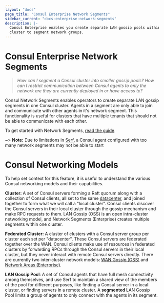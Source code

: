 ```yaml
---
layout: "docs"
page_title: "Consul Enterprise Network Segments"
sidebar_current: "docs-enterprise-network-segments"
description: |-
  Consul Enterprise enables you create separate LAN gossip pools within one
  cluster to segment network groups.
---
```


# Consul Enterprise Network Segments

> *How can I segment a Consul cluster into smaller gossip pools? How*
> *can I restrict communication between Consul agents to only the*
> *network are they are currently deployed in or have access to?*

Consul Network Segments enables operators to create separate LAN gossip segments
in one Consul cluster. Agents in a segment are only able to join and communicate
with other agents in it's network segment. This functionality is useful for
clusters that have multiple tenants that should not be able to communicate
with each other.

To get started with Network Segments,
[read the guide](https://learn.hashicorp.com/consul/day-2-operations/network-segments).

~> **Note:** Due to limitations in [Serf](https://www.consul.io/docs/internals/gossip.html), a Consul agent configured with too many network segments may not be able to start

# Consul Networking Models

To help set context for this feature, it is useful to understand the various
Consul networking models and their capabilities.

**Cluster:** A set of Consul servers forming a Raft quorum along with a
collection of Consul clients, all set to the same
[datacenter](/docs/agent/options.html#_datacenter), and joined together to form
what we will call a "local cluster". Consul clients discover the Consul servers
in their local cluster through the gossip mechanism and make RPC requests to
them. LAN Gossip (OSS) is an open intra-cluster networking model, and  Network
Segments (Enterprise) creates multiple segments within one cluster.

**Federated Cluster:** A cluster of clusters with a Consul server group per
cluster each set per "datacenter". These Consul servers are federated together
over the WAN. Consul clients make use of resources in federated clusters by
forwarding RPCs through the Consul servers in their local cluster, but they
never interact with remote Consul servers directly. There are currently two
inter-cluster network models: [WAN Gossip (OSS)](https://learn.hashicorp.com/consul/security-networking/datacenters)
and [Network Areas (Enterprise)](https://learn.hashicorp.com/consul/day-2-operations/advanced-federation).

**LAN Gossip Pool**: A set of Consul agents that have full mesh connectivity
among themselves, and use Serf to maintain a shared view of the members of the
pool for different purposes, like finding a Consul server in a local cluster,
or finding servers in a remote cluster. A **segmented** LAN Gossip Pool limits a
group of agents to only connect with the agents in its segment.
